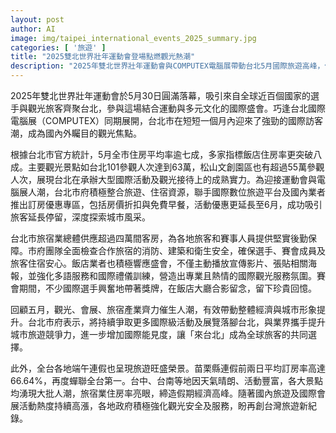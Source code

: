 ```yaml
---
layout: post
author: AI
image: img/taipei_international_events_2025_summary.jpg
categories: [ '旅遊' ]
title: "2025雙北世界壯年運動會登場點燃觀光熱潮"
description: "2025年雙北世界壯年運動會與COMPUTEX電腦展帶動台北5月國際旅遊高峰，住房率突破七成，觀光景點創新高紀錄，飯店業者多語服務與優惠推陳出新。全台端午連假苗栗訂房率蟬聯第一，各都市假期經濟亮眼，台灣觀光產業持續成長動能強勁。"
---
```

2025年雙北世界壯年運動會於5月30日圓滿落幕，吸引來自全球近百個國家的選手與觀光旅客齊聚台北，參與這場結合運動與多元文化的國際盛會。巧逢台北國際電腦展（COMPUTEX）同期展開，台北市在短短一個月內迎來了強勁的國際訪客潮，成為國內外矚目的觀光焦點。

根據台北市官方統計，5月全市住房平均率逾七成，多家指標飯店住房率更突破八成。主要觀光景點如台北101參觀人次達到63萬，松山文創園區也有超過55萬參觀人次，展現台北在承辦大型國際活動及觀光接待上的成熟實力。為迎接運動會與電腦展人潮，台北市府積極整合旅遊、住宿資源，聯手國際數位旅遊平台及國內業者推出訂房優惠專區，包括房價折扣與免費早餐，活動優惠更延長至6月，成功吸引旅客延長停留，深度探索城市風采。

台北市旅宿業總體供應超過四萬間客房，為各地旅客和賽事人員提供堅實後勤保障。市府團隊全面檢查合作旅宿的消防、建築和衛生安全，確保選手、賽會成員及旅客住宿安心。飯店業者也積極響應盛會，不僅主動播放宣傳影片、張貼相關海報，並強化多語服務和國際禮儀訓練，營造出專業且熱情的國際觀光服務氛圍。賽會期間，不少國際選手興奮地帶著獎牌，在飯店大廳合影留念，留下珍貴回憶。

回顧五月，觀光、會展、旅宿產業齊力催生人潮，有效帶動整體經濟與城市形象提升。台北市府表示，將持續爭取更多國際級活動及展覽落腳台北，與業界攜手提升城市旅遊競爭力，進一步增加國際能見度，讓「來台北」成為全球旅客的共同選擇。

此外，全台各地端午連假也呈現旅遊旺盛榮景。苗栗縣連假前兩日平均訂房率高達66.64%，再度蟬聯全台第一。台中、台南等地因天氣晴朗、活動豐富，各大景點均湧現大批人潮，旅宿業住房率亮眼，締造假期經濟高峰。隨著國內旅遊及國際會展活動熱度持續高漲，各地政府積極強化觀光安全及服務，盼再創台灣旅遊新紀錄。
